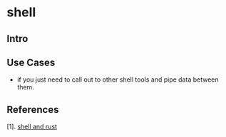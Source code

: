 # shell

## Intro

## Use Cases
* if you just need to call out to other shell tools and pipe data between them.
## References
[1]. [shell and rust](https://hacks.mozilla.org/2018/12/rust-2018-is-here/)
